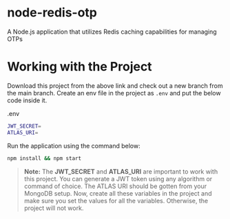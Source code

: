 # node-redis-otp
A Node.js application that utilizes Redis caching capabilities for managing OTPs

# Working with the Project

Download this project from the above link and check out a new branch from the main branch. Create an env file in the project as `.env` and put the below code inside it.

.env
```bash
JWT_SECRET=
ATLAS_URI=
```

Run the application using the command below:
```bash
npm install && npm start
```

> **Note:** The **JWT_SECRET** and **ATLAS_URI** are important to work with this project. You can generate a JWT token using any algorithm or command of choice. The ATLAS URI should be gotten from your MongoDB setup. Now, create all these variables in the project and make sure you set the values for all the variables. Otherwise, the project will not work.
